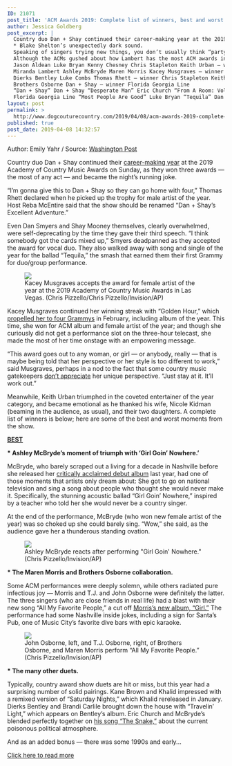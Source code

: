 ```yaml
---
ID: 21071
post_title: 'ACM Awards 2019: Complete list of winners, best and worst moments'
author: Jessica Goldberg
post_excerpt: |
  Country duo Dan + Shay continued their career-making year at the 2019 Academy of Country Music Awards on Sunday, as they won three awards — the most of any act — and became the night’s running joke.
  * Blake Shelton’s unexpectedly dark sound.
  Speaking of singers trying new things, you don’t usually think “party song” and “Carrie Underwood.” Usually, her singles revolve around “love” or “vengeance” or “murder.” So props to her for going in the complete opposite direction with “Southbound,” an upbeat, spring break-themed track that started at a Vegas pool (joined by her tour openers, Maddie & Tae and Runaway June) and continued into the ACMs venue, with lots of backup dancers who looked thrilled to be there.
  Although the ACMs gushed about how Lambert has the most ACM awards in the history of the show (32!
  Jason Aldean Luke Bryan Kenny Chesney Chris Stapleton Keith Urban — winner
  Miranda Lambert Ashley McBryde Maren Morris Kacey Musgraves — winner Carrie Underwood
  Dierks Bentley Luke Combs Thomas Rhett — winner Chris Stapleton Keith Urban
  Brothers Osborne Dan + Shay — winner Florida Georgia Line
  “Dan + Shay” Dan + Shay “Desperate Man” Eric Church “From A Room: Volume 2” Chris Stapleton “Golden Hour” Kacey Musgraves — winner “The Mountain” Dierks Bentley
  Florida Georgia Line “Most People Are Good” Luke Bryan “Tequila” Dan + Shay — winner
layout: post
permalink: >
  http://www.dogcouturecountry.com/2019/04/08/acm-awards-2019-complete-list-of-winners-best-and-worst-moments/
published: true
post_date: 2019-04-08 14:32:57
---
```

<p class="article-info-author-source"> <span>Author: Emily Yahr</span>&nbsp;/&nbsp;<span>Source: <a href="https://www.washingtonpost.com/arts-entertainment/2019/04/08/acm-awards-complete-list-winners-best-worst-moments/?noredirect=on" target="_blank">Washington Post</a></span> </p> <p>Country duo Dan + Shay continued their <a href="https://www.billboard.com/articles/columns/country/8490483/dan-and-shay-2018-recap-interview">career-making year</a> at the 2019 Academy of Country Music Awards on Sunday, as they won three awards <i>—</i> the most of any act <i>—</i> and became the night’s running joke.</p>
<p>“I’m gonna give this to Dan + Shay so they can go home with four,” Thomas Rhett declared when he picked up the trophy for male artist of the year. Host Reba McEntire said that the show should be renamed “Dan + Shay’s Excellent Adventure.”</p>
<p>Even Dan Smyers and Shay Mooney themselves, clearly overwhelmed, were self-deprecating by the time they gave their third speech. “I think somebody got the cards mixed up,” Smyers deadpanned as they accepted the award for vocal duo. They also walked away with song and single of the year for the ballad “Tequila,” the smash that earned them their first Grammy for duo/group performance.</p>
<figure><img data-hi-res-src="https://www.washingtonpost.com/resizer/q7ul876SbacL1mgSuKOzk5HNXEE=/1484x0/arc-anglerfish-washpost-prod-washpost.s3.amazonaws.com/public/IQDA45CZVUI6TGGUQRAIRUJV6I.jpg" data-low-res-src="https://www.washingtonpost.com/resizer/nsF_7xVhO7rpV3F86COiLjcLAgs=/480x0/arc-anglerfish-washpost-prod-washpost.s3.amazonaws.com/public/IQDA45CZVUI6TGGUQRAIRUJV6I.jpg" data-raw-src="https://arc-anglerfish-washpost-prod-washpost.s3.amazonaws.com/public/IQDA45CZVUI6TGGUQRAIRUJV6I.jpg" data-threshold="480" src="https://www.washingtonpost.com/resizer/q7ul876SbacL1mgSuKOzk5HNXEE=/1484x0/arc-anglerfish-washpost-prod-washpost.s3.amazonaws.com/public/IQDA45CZVUI6TGGUQRAIRUJV6I.jpg">
<figcaption>Kacey Musgraves accepts the award for female artist of the year at the 2019 Academy of Country Music Awards in Las Vegas. (Chris Pizzello/Chris Pizzello/Invision/AP)</figcaption>
</figure>
<p>Kacey Musgraves continued her winning streak with “Golden Hour,” which <a href="https://www.washingtonpost.com/arts-entertainment/2019/02/11/how-kacey-musgraves-grammy-album-year-winner-broke-through-country-music-bubble/?utm_term=.6e827b1d15b4">propelled her to four Grammys</a> in February, including album of the year. This time, she won for ACM album and female artist of the year; and though she curiously did not get a performance slot on the three-hour telecast, she made the most of her time onstage with an empowering message.</p>
<p>“This award goes out to any woman, or girl <i>—</i> or anybody, really <i>—</i> that is maybe being told that her perspective or her style is too different to work,” said Musgraves, perhaps in a nod to the fact that some country music gatekeepers <a href="https://www.vanityfair.com/style/2018/11/kacey-musgraves-cma-win">don’t appreciate</a> her unique perspective. “Just stay at it. It’ll work out.”</p>
<p>Meanwhile, Keith Urban triumphed in the coveted entertainer of the year category, and became emotional as he thanked his wife, Nicole Kidman (beaming in the audience, as usual), and their two daughters. A complete list of winners is below; here are some of the best and worst moments from the show.</p>
<p><u><b>BEST</b></u></p>
<p><b>* Ashley McBryde’s moment of triumph with ‘Girl Goin’ Nowhere.’</b></p>
<p>McBryde, who barely scraped out a living for a decade in Nashville before she released her <a href="https://www.washingtonpost.com/news/arts-and-entertainment/wp/2018/03/30/remember-the-name-ashley-mcbryde-because-after-a-decade-nashville-is-finally-paying-attention/?utm_term=.baa444907bc1">critically acclaimed debut album</a> last year, had one of those moments that artists only dream about: She got to go on national television and sing a song about people who thought she would never make it. Specifically, the stunning acoustic ballad “Girl Goin’ Nowhere,” inspired by a teacher who told her she would never be a country singer.</p>
<p>At the end of the performance, McBryde (who won new female artist of the year) was so choked up she could barely sing. “Wow,” she said, as the audience gave her a thunderous standing ovation.</p>
<figure><img data-hi-res-src="https://www.washingtonpost.com/resizer/I7RIXeAYl76OnjvqPWPFDDhnUOk=/1484x0/arc-anglerfish-washpost-prod-washpost.s3.amazonaws.com/public/Y4NMYGSZTUI6TGGUQRAIRUJV6I.jpg" data-low-res-src="https://www.washingtonpost.com/resizer/d8P1Y4oUsoFo3i9EZGRxYt1ehHQ=/480x0/arc-anglerfish-washpost-prod-washpost.s3.amazonaws.com/public/Y4NMYGSZTUI6TGGUQRAIRUJV6I.jpg" data-raw-src="https://arc-anglerfish-washpost-prod-washpost.s3.amazonaws.com/public/Y4NMYGSZTUI6TGGUQRAIRUJV6I.jpg" data-threshold="480" src="https://www.washingtonpost.com/resizer/I7RIXeAYl76OnjvqPWPFDDhnUOk=/1484x0/arc-anglerfish-washpost-prod-washpost.s3.amazonaws.com/public/Y4NMYGSZTUI6TGGUQRAIRUJV6I.jpg">
<figcaption>Ashley McBryde reacts after performing "Girl Goin' Nowhere." (Chris Pizzello/Invision/AP)</figcaption>
</figure>
<p><b>* The Maren Morris and Brothers Osborne collaboration.</b></p>
<p>Some ACM performances were deeply solemn, while others radiated pure infectious joy <i>—</i> Morris and T.J. and John Osborne were definitely the latter. The three singers (who are close friends in real life) had a blast with their new song “All My Favorite People,” a cut off <a href="https://www.washingtonpost.com/lifestyle/style/maren-morris-has-the-best-voice-in-country-music-shes-still-learning-how-to-use-it/2019/03/08/be77d5be-41c7-11e9-922c-64d6b7840b82_story.html?utm_term=.6e35e2d3f261">Morris’s new album, “Girl.”</a> The performance had some Nashville inside jokes, including a sign for Santa’s Pub, one of Music City’s favorite dive bars with epic karaoke.</p>
<figure><img data-hi-res-src="https://www.washingtonpost.com/resizer/mTIuYXnh5ueaFKeBco9nQ5aDkA8=/1484x0/arc-anglerfish-washpost-prod-washpost.s3.amazonaws.com/public/QFO6OQCZTMI6TGGUQRAIRUJV6I.jpg" data-low-res-src="https://www.washingtonpost.com/resizer/M2NJx8z2n4E0QN0nDypCO46XnCs=/480x0/arc-anglerfish-washpost-prod-washpost.s3.amazonaws.com/public/QFO6OQCZTMI6TGGUQRAIRUJV6I.jpg" data-raw-src="https://arc-anglerfish-washpost-prod-washpost.s3.amazonaws.com/public/QFO6OQCZTMI6TGGUQRAIRUJV6I.jpg" data-threshold="480" src="https://www.washingtonpost.com/resizer/mTIuYXnh5ueaFKeBco9nQ5aDkA8=/1484x0/arc-anglerfish-washpost-prod-washpost.s3.amazonaws.com/public/QFO6OQCZTMI6TGGUQRAIRUJV6I.jpg">
<figcaption>John Osborne, left, and T.J. Osborne, right, of Brothers Osborne, and Maren Morris perform “All My Favorite People.” (Chris Pizzello/Invision/AP)</figcaption>
</figure>
<p><b>* The many other duets.</b></p>
<p>Typically, country award show duets are hit or miss, but this year had a surprising number of solid pairings. Kane Brown and Khalid impressed with a remixed version of “Saturday Nights,” which Khalid rereleased in January. Dierks Bentley and Brandi Carlile brought down the house with “Travelin’ Light,” which appears on Bentley’s album. Eric Church and McBryde’s blended perfectly together on <a href="https://tasteofcountry.com/eric-church-the-snake/">his song “The Snake,”</a> about the current poisonous political atmosphere.</p>
<p>And as an added bonus <i>—</i> there was some 1990s and early...</p> <p class="article-info-more"> <a href="https://www.washingtonpost.com/arts-entertainment/2019/04/08/acm-awards-complete-list-winners-best-worst-moments/?noredirect=on" target="_blank">Click here to read more</a> </p>